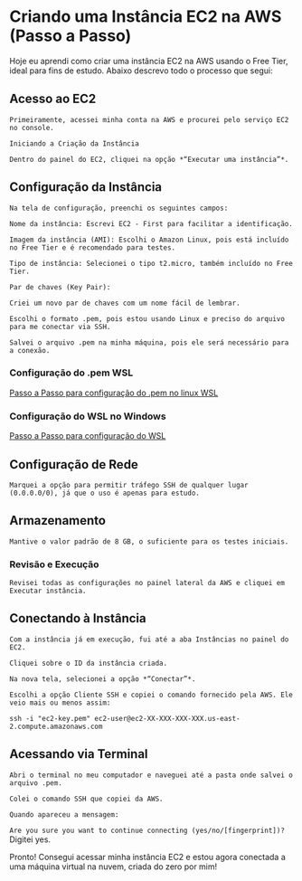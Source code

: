 # Criando uma Instância EC2 na AWS (Passo a Passo)

Hoje eu aprendi como criar uma instância EC2 na AWS usando o Free Tier, ideal para fins de estudo. Abaixo descrevo todo o processo que segui:

## Acesso ao EC2

    Primeiramente, acessei minha conta na AWS e procurei pelo serviço EC2 no console.

    Iniciando a Criação da Instância

    Dentro do painel do EC2, cliquei na opção *“Executar uma instância”*.

## Configuração da Instância

    Na tela de configuração, preenchi os seguintes campos:

    Nome da instância: Escrevi EC2 - First para facilitar a identificação.

    Imagem da instância (AMI): Escolhi o Amazon Linux, pois está incluído no Free Tier e é recomendado para testes.

    Tipo de instância: Selecionei o tipo t2.micro, também incluído no Free Tier.

    Par de chaves (Key Pair):

    Criei um novo par de chaves com um nome fácil de lembrar.

    Escolhi o formato .pem, pois estou usando Linux e preciso do arquivo para me conectar via SSH.

    Salvei o arquivo .pem na minha máquina, pois ele será necessário para a conexão.

### Configuração do .pem WSL

[Passo a Passo para configuração do .pem no linux WSL](https://github.com/JhuliaNovelli/aws-cloud-journey/blob/main/Amazon%20EC2/arquivo(.pem).md)

### Configuração do WSL no Windows

[Passo a Passo para configuração do WSL]()


## Configuração de Rede

    Marquei a opção para permitir tráfego SSH de qualquer lugar (0.0.0.0/0), já que o uso é apenas para estudo.

## Armazenamento

    Mantive o valor padrão de 8 GB, o suficiente para os testes iniciais.

### Revisão e Execução

    Revisei todas as configurações no painel lateral da AWS e cliquei em Executar instância.

## Conectando à Instância

    Com a instância já em execução, fui até a aba Instâncias no painel do EC2.

    Cliquei sobre o ID da instância criada.

    Na nova tela, selecionei a opção *“Conectar”*.

    Escolhi a opção Cliente SSH e copiei o comando fornecido pela AWS. Ele veio mais ou menos assim:

`ssh -i "ec2-key.pem" ec2-user@ec2-XX-XXX-XXX-XXX.us-east-2.compute.amazonaws.com`

## Acessando via Terminal

    Abri o terminal no meu computador e naveguei até a pasta onde salvei o arquivo .pem.

    Colei o comando SSH que copiei da AWS.

    Quando apareceu a mensagem:

`Are you sure you want to continue connecting (yes/no/[fingerprint])?`
    Digitei yes.

Pronto! Consegui acessar minha instância EC2 e estou agora conectada a uma máquina virtual na nuvem, criada do zero por mim!